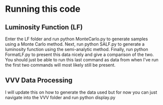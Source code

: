 # Running this code

## Luminosity Function (LF)

Enter the LF folder and run
    python MonteCarlo.py
to generate samples using a Monte Carlo method. Next, run
    python SALF.py
to generate a luminosity function using the semi-analytic method. 
Finally, run
    python FormatLF.py
to present this data nicely and give a comparison of the two.
You should just be able to run this last command as data from when I've
run the first two commands will most likely still be present.

## VVV Data Processing

I will update this on how to generate the data used but for now you
can just navigate into the VVV folder and run
    python display.py
